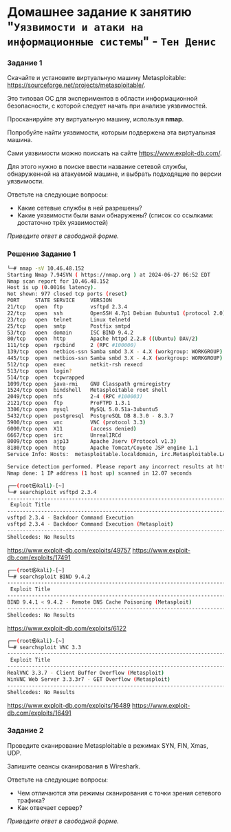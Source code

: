 # Домашнее задание к занятию "`Уязвимости и атаки на информационные системы`" - `Тен Денис`

### Задание 1

Скачайте и установите виртуальную машину Metasploitable: https://sourceforge.net/projects/metasploitable/.

Это типовая ОС для экспериментов в области информационной безопасности, с которой следует начать при анализе уязвимостей.

Просканируйте эту виртуальную машину, используя **nmap**.

Попробуйте найти уязвимости, которым подвержена эта виртуальная машина.

Сами уязвимости можно поискать на сайте https://www.exploit-db.com/.

Для этого нужно в поиске ввести название сетевой службы, обнаруженной на атакуемой машине, и выбрать подходящие по версии уязвимости.

Ответьте на следующие вопросы:

- Какие сетевые службы в ней разрешены?
- Какие уязвимости были вами обнаружены? (список со ссылками: достаточно трёх уязвимостей)
  
*Приведите ответ в свободной форме.*  

### Решение Задание 1

```sh
└─# nmap -sV 10.46.48.152
Starting Nmap 7.94SVN ( https://nmap.org ) at 2024-06-27 06:52 EDT
Nmap scan report for 10.46.48.152
Host is up (0.0016s latency).
Not shown: 977 closed tcp ports (reset)
PORT     STATE SERVICE     VERSION
21/tcp   open  ftp         vsftpd 2.3.4
22/tcp   open  ssh         OpenSSH 4.7p1 Debian 8ubuntu1 (protocol 2.0)
23/tcp   open  telnet      Linux telnetd
25/tcp   open  smtp        Postfix smtpd
53/tcp   open  domain      ISC BIND 9.4.2
80/tcp   open  http        Apache httpd 2.2.8 ((Ubuntu) DAV/2)
111/tcp  open  rpcbind     2 (RPC #100000)
139/tcp  open  netbios-ssn Samba smbd 3.X - 4.X (workgroup: WORKGROUP)
445/tcp  open  netbios-ssn Samba smbd 3.X - 4.X (workgroup: WORKGROUP)
512/tcp  open  exec        netkit-rsh rexecd
513/tcp  open  login?
514/tcp  open  tcpwrapped
1099/tcp open  java-rmi    GNU Classpath grmiregistry
1524/tcp open  bindshell   Metasploitable root shell
2049/tcp open  nfs         2-4 (RPC #100003)
2121/tcp open  ftp         ProFTPD 1.3.1
3306/tcp open  mysql       MySQL 5.0.51a-3ubuntu5
5432/tcp open  postgresql  PostgreSQL DB 8.3.0 - 8.3.7
5900/tcp open  vnc         VNC (protocol 3.3)
6000/tcp open  X11         (access denied)
6667/tcp open  irc         UnrealIRCd
8009/tcp open  ajp13       Apache Jserv (Protocol v1.3)
8180/tcp open  http        Apache Tomcat/Coyote JSP engine 1.1
Service Info: Hosts:  metasploitable.localdomain, irc.Metasploitable.LAN; OSs: Unix, Linux; CPE: cpe:/o:linux:linux_kernel

Service detection performed. Please report any incorrect results at https://nmap.org/submit/ .
Nmap done: 1 IP address (1 host up) scanned in 12.07 seconds
```


```sh
┌──(root㉿kali)-[~]
└─# searchsploit vsftpd 2.3.4
---------------------------------------------------------------------------------------------------------------------------------------------------------------------------------------- ---------------------------------
 Exploit Title                                                                                                                                                                          |  Path
---------------------------------------------------------------------------------------------------------------------------------------------------------------------------------------- ---------------------------------
vsftpd 2.3.4 - Backdoor Command Execution                                                                                                                                               | unix/remote/49757.py
vsftpd 2.3.4 - Backdoor Command Execution (Metasploit)                                                                                                                                  | unix/remote/17491.rb
---------------------------------------------------------------------------------------------------------------------------------------------------------------------------------------- ---------------------------------
Shellcodes: No Results
```
https://www.exploit-db.com/exploits/49757
https://www.exploit-db.com/exploits/17491

```sh
┌──(root㉿kali)-[~]
└─# searchsploit BIND 9.4.2
---------------------------------------------------------------------------------------------------------------------------------------------------------------------------------------- ---------------------------------
 Exploit Title                                                                                                                                                                          |  Path
---------------------------------------------------------------------------------------------------------------------------------------------------------------------------------------- ---------------------------------
BIND 9.4.1 < 9.4.2 - Remote DNS Cache Poisoning (Metasploit)                                                                                                                            | multiple/remote/6122.rb
---------------------------------------------------------------------------------------------------------------------------------------------------------------------------------------- ---------------------------------
Shellcodes: No Results
```
https://www.exploit-db.com/exploits/6122


```sh
┌──(root㉿kali)-[~]
└─# searchsploit VNC 3.3
---------------------------------------------------------------------------------------------------------------------------------------------------------------------------------------- ---------------------------------
 Exploit Title                                                                                                                                                                          |  Path
---------------------------------------------------------------------------------------------------------------------------------------------------------------------------------------- ---------------------------------
RealVNC 3.3.7 - Client Buffer Overflow (Metasploit)                                                                                                                                     | windows/remote/16489.rb
WinVNC Web Server 3.3.3r7 - GET Overflow (Metasploit)                                                                                                                                   | windows/remote/16491.rb
---------------------------------------------------------------------------------------------------------------------------------------------------------------------------------------- ---------------------------------
Shellcodes: No Results
```
https://www.exploit-db.com/exploits/16489
https://www.exploit-db.com/exploits/16491


### Задание 2

Проведите сканирование Metasploitable в режимах SYN, FIN, Xmas, UDP.

Запишите сеансы сканирования в Wireshark.

Ответьте на следующие вопросы:

- Чем отличаются эти режимы сканирования с точки зрения сетевого трафика?
- Как отвечает сервер?

*Приведите ответ в свободной форме.*
